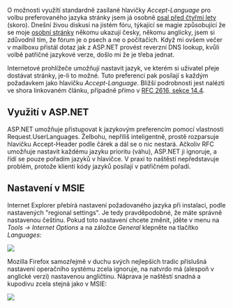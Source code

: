 <!-- dcterms:identifier = aspnetcz#26 -->
<!-- dcterms:title = Automatické přepínání jazyka stránky podle nastavení prohlížeče -->
<!-- dcterms:abstract = O možnosti využítí standardně zasílané hlavičky Accept-Language pro volbu preferovaného jazyka stránky jsem já osobně psal před čtyřmi lety (skoro). Dnešní živou diskusi na jistém fóru, týkající se magie způsobující že se moje osobní stránky někomu ukazují česky, někomu anglicky, jsem si zdůvodnil tím, že fórum je o psech a ne o počítačích. Když mi ovšem večer v mailboxu přistál dotaz jak z ASP.NET provést reverzní DNS lookup, kvůli volbě patřičné jazykové verze, došlo mi že je třeba jednat. -->
<!-- np9:categoryId = 1 -->
<!-- x4w:category = IT -->
<!-- np9:authorId = 1 -->
<!-- np9:authorEmail = michal.valasek@altairis.cz -->
<!-- dcterms:creator = Michal Altair Valášek -->
<!-- dcterms:created = 2005-03-18T04:28:39.207+01:00 -->
<!-- dcterms:dateAccepted = 2005-03-18T04:28:39.207+01:00 -->

O možnosti využítí standardně zasílané hlavičky *Accept-Language* pro volbu preferovaného jazyka stránky jsem já osobně [psal před čtyřmi lety](http://archive.aspnetwork.cz/art/clanek.asp?id=117) (skoro). Dnešní živou diskusi na jistém fóru, týkající se magie způsobující že se moje [osobní stránky](http://www.rider.cz/) někomu ukazují česky, někomu anglicky, jsem si zdůvodnil tím, že fórum je o psech a ne o počítačích. Když mi ovšem večer v mailboxu přistál dotaz jak z ASP.NET provést reverzní DNS lookup, kvůli volbě patřičné jazykové verze, došlo mi že je třeba jednat.

Internetové prohlížeče umožňují nastavit jazyk, ve kterém si uživatel přeje dostávat stránky, je-li to možné. Tuto preferenci pak posílají s každým požadavkem jako hlavičku *Accept-Language*. Bližší podrobnosti jest nalézti ve shora linkovaném článku, případně přímo v [RFC 2616, sekce 14.4](http://www.w3.org/Protocols/rfc2616/rfc2616-sec14.html#sec14.4).

## Využití v ASP.NET

ASP.NET umožňuje přistupovat k jazykovým preferencím pomocí vlastnosti Request.UserLanguages. Želbohu, nepříliš inteligentně, prostě rozparsuje hlavičku Accept-Header podle čárek a dál se o nic nestará. Ačkoliv RFC umožňuje nastavit každému jazyku prioritu (váhu), ASP.NET ji ignoruje, a řídí se pouze pořadím jazyků v hlavičce. V praxi to naštěstí nepředstavuje problém, protože klienti kódy jazyků posílají v patřičném pořadí.

## Nastavení v MSIE

Internet Explorer přebírá nastavení požadovaného jazyka při instalaci, podle nastavených "regional settings". Je tedy pravděpodobné, že máte správně nastavenou češtinu. Pokud toto nastavení chcete změnit, jděte v menu na *Tools -> Internet Options* a na záložce *General* klepněte na tlačítko *Languages*:

![](https://www.cdn.altairis.cz/Blog/2005/20050318-langpref-msie.png)

Mozilla Firefox samozřejmě v duchu svých nejlepších tradic příslušná nastavení operačního systému zcela ignoruje, na natvrdo má (alespoň v anglické verzi) nastavenou angličtinu. Náprava je naštěstí snadná a kupodivu zcela stejná jako v MSIE:

![](https://www.cdn.altairis.cz/Blog/2005/20050318-langpref-firefox.png)